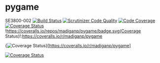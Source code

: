 # pygame
SE3800-002
[![Build Status](https://travis-ci.org/madiganp/pygame.svg?branch=master)](https://travis-ci.org/madiganp/pygame)
[![Scrutinizer Code Quality](https://scrutinizer-ci.com/g/madiganp/pygame/badges/quality-score.png?b=master)](https://scrutinizer-ci.com/g/madiganp/pygame/?branch=master)
[![Code Coverage](https://scrutinizer-ci.com/g/madiganp/pygame/badges/coverage.png?b=master)](https://scrutinizer-ci.com/g/madiganp/pygame/?branch=master)
[![Coverage Status](https://coveralls.io/repos/madiganp/pygame/badge.png)](https://coveralls.io/r/madiganp/pygame)
!https://coveralls.io/repos/madiganp/pygame/badge.svg(Coverage Status)!:https://coveralls.io/r/madiganp/pygame

{<img src="https://coveralls.io/repos/madiganp/pygame/badge.svg" alt="Coverage Status" />}[https://coveralls.io/r/madiganp/pygame]

<a href='https://coveralls.io/r/madiganp/pygame'><img src='https://coveralls.io/repos/madiganp/pygame/badge.svg' alt='Coverage Status' /></a>

